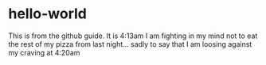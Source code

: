 # hello-world
This is from the github guide. It is 4:13am
I am fighting in my mind not to eat the rest of my pizza from last night... sadly to say that I am loosing against my craving at 4:20am
